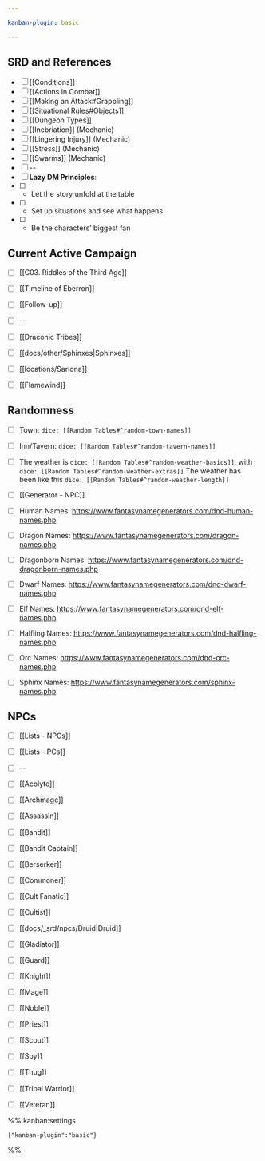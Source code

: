 ```yaml
---

kanban-plugin: basic

---
```


## SRD and References

- [ ] [[Conditions]]
- [ ] [[Actions in Combat]]
- [ ] [[Making an Attack#Grappling]]
- [ ] [[Situational Rules#Objects]]
- [ ] [[Dungeon Types]]
- [ ] [[Inebriation]] (Mechanic)
- [ ] [[Lingering Injury]] (Mechanic)
- [ ] [[Stress]] (Mechanic)
- [ ] [[Swarms]] (Mechanic)
- [ ] --
- [ ] **Lazy DM Principles**:
- [ ] * Let the story unfold at the table
- [ ] * Set up situations and see what happens
- [ ] * Be the characters’ biggest fan


## Current Active Campaign

- [ ] [[C03. Riddles of the Third Age]]
- [ ] [[Timeline of Eberron]]
- [ ] [[Follow-up]]
- [ ] --
- [ ] [[Draconic Tribes]]
- [ ] [[docs/other/Sphinxes|Sphinxes]]
- [ ] [[locations/Sarlona]]
- [ ] [[Flamewind]]


## Randomness

- [ ] Town: `dice: [[Random Tables#^random-town-names]]`
- [ ] Inn/Tavern: `dice: [[Random Tables#^random-tavern-names]]`
- [ ] The weather is `dice: [[Random Tables#^random-weather-basics]]`, with `dice: [[Random Tables#^random-weather-extras]]` The weather has been like this `dice: [[Random Tables#^random-weather-length]]`
- [ ] [[Generator - NPC]]
- [ ] Human Names: https://www.fantasynamegenerators.com/dnd-human-names.php
- [ ] Dragon Names: https://www.fantasynamegenerators.com/dragon-names.php
- [ ] Dragonborn Names: https://www.fantasynamegenerators.com/dnd-dragonborn-names.php
- [ ] Dwarf Names: https://www.fantasynamegenerators.com/dnd-dwarf-names.php
- [ ] Elf Names: https://www.fantasynamegenerators.com/dnd-elf-names.php
- [ ] Halfling Names: https://www.fantasynamegenerators.com/dnd-halfling-names.php
- [ ] Orc Names: https://www.fantasynamegenerators.com/dnd-orc-names.php
- [ ] Sphinx Names: https://www.fantasynamegenerators.com/sphinx-names.php


## NPCs

- [ ] [[Lists - NPCs]]
- [ ] [[Lists - PCs]]
- [ ] --
- [ ] [[Acolyte]]
- [ ] [[Archmage]]
- [ ] [[Assassin]]
- [ ] [[Bandit]]
- [ ] [[Bandit Captain]]
- [ ] [[Berserker]]
- [ ] [[Commoner]]
- [ ] [[Cult Fanatic]]
- [ ] [[Cultist]]
- [ ] [[docs/_srd/npcs/Druid|Druid]]
- [ ] [[Gladiator]]
- [ ] [[Guard]]
- [ ] [[Knight]]
- [ ] [[Mage]]
- [ ] [[Noble]]
- [ ] [[Priest]]
- [ ] [[Scout]]
- [ ] [[Spy]]
- [ ] [[Thug]]
- [ ] [[Tribal Warrior]]
- [ ] [[Veteran]]




%% kanban:settings
```
{"kanban-plugin":"basic"}
```
%%